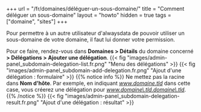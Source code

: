 +++
url = "/fr/domaines/déléguer-un-sous-domaine/"
title = "Comment déléguer un sous-domaine"
layout = "howto"
hidden = true
tags = ["domaine", "sites"]
+++

Pour permettre à un autre utilisateur d'alwaysdata de pouvoir utiliser un sous-domaine de votre domaine, il faut lui donner votre permission.

Pour ce faire, rendez-vous dans **Domaines > Détails** du domaine concerné **> Délégations > Ajouter une délégation**.
{{< fig "images/admin-panel_subdomain-delegation-list.fr.png" "Menu des délégations" >}}
{{< fig "images/admin-panel_subdomain-add-delegation.fr.png" "Ajout d'une délégation : formulaire" >}}
{{% notice info %}}
Ne mettez pas la racine dans **Nom d'hôte**. Par exemple, en indiquant _www.domaine.tld_ dans cette case, vous créerez une délégation pour _www.domaine\.tld.domaine\.tld_.
{{% /notice %}}
{{< fig "images/admin-panel_subdomain-delegation-result.fr.png" "Ajout d'une délégation : résultat" >}}
